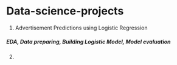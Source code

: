 # Data-science-projects
 1. Advertisement Predictions using Logistic Regression
##### EDA, Data preparing, Building Logistic Model, Model evaluation
 2.
